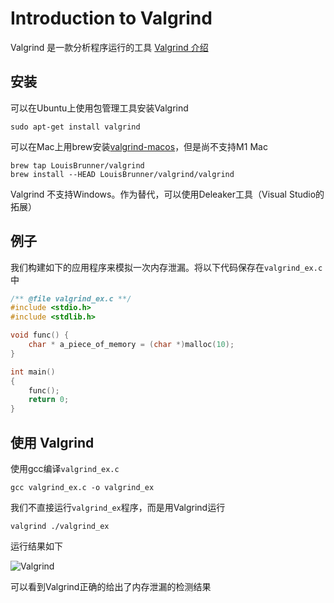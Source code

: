 # Introduction to Valgrind

Valgrind 是一款分析程序运行的工具
[Valgrind 介绍](https://valgrind.org/)

## 安装

可以在Ubuntu上使用包管理工具安装Valgrind

```console
sudo apt-get install valgrind
```

可以在Mac上用brew安装[valgrind-macos](https://github.com/LouisBrunner/valgrind-macos)，但是尚不支持M1 Mac

```console
brew tap LouisBrunner/valgrind
brew install --HEAD LouisBrunner/valgrind/valgrind
```

Valgrind 不支持Windows。作为替代，可以使用Deleaker工具（Visual Studio的拓展）

## 例子

我们构建如下的应用程序来模拟一次内存泄漏。将以下代码保存在`valgrind_ex.c`中

```c
/** @file valgrind_ex.c **/
#include <stdio.h>
#include <stdlib.h>

void func() {
    char * a_piece_of_memory = (char *)malloc(10);
}

int main()
{
    func();
    return 0;
}
```

## 使用 Valgrind

使用gcc编译`valgrind_ex.c`

```console
gcc valgrind_ex.c -o valgrind_ex
```

我们不直接运行`valgrind_ex`程序，而是用Valgrind运行

```console
valgrind ./valgrind_ex
```

运行结果如下

![Valgrind](./uploads/2021-11-29-19-59-40.png)

可以看到Valgrind正确的给出了内存泄漏的检测结果
